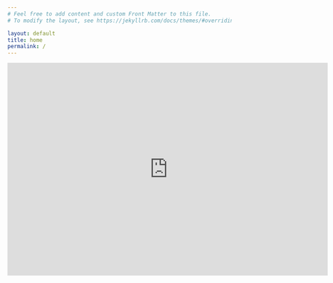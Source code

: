 ```yaml
---
# Feel free to add content and custom Front Matter to this file.
# To modify the layout, see https://jekyllrb.com/docs/themes/#overriding-theme-defaults

layout: default
title: home
permalink: /
---
```

<iframe width="720" height="480" src="https://www.youtube.com/embed/dQw4w9WgXcQ" frameborder="0" allowfullscreen></iframe>
